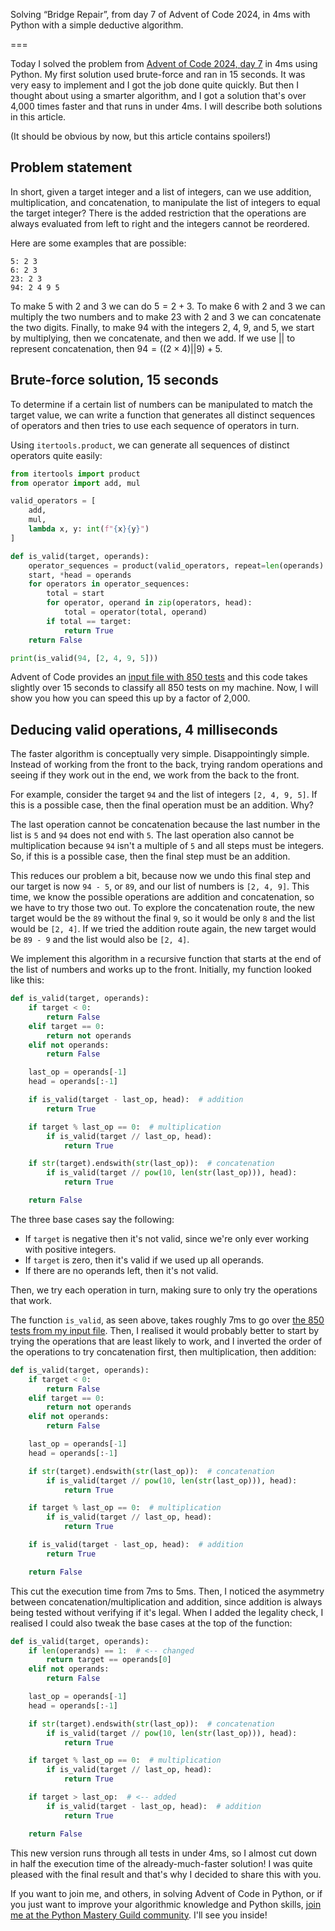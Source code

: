 Solving “Bridge Repair”, from day 7 of Advent of Code 2024, in 4ms with Python with a simple deductive algorithm.

===


Today I solved the problem from [Advent of Code 2024, day 7](https://adventofcode.com/2024/day/7) in 4ms using Python.
My first solution used brute-force and ran in 15 seconds.
It was very easy to implement and I got the job done quite quickly.
But then I thought about using a smarter algorithm, and I got a solution that's over 4,000 times faster and that runs in under 4ms.
I will describe both solutions in this article.

(It should be obvious by now, but this article contains spoilers!)

## Problem statement

In short, given a target integer and a list of integers, can we use addition, multiplication, and concatenation, to manipulate the list of integers to equal the target integer?
There is the added restriction that the operations are always evaluated from left to right and the integers cannot be reordered.

Here are some examples that are possible:

```
5: 2 3
6: 2 3
23: 2 3
94: 2 4 9 5
```

To make $5$ with $2$ and $3$ we can do $5 = 2 + 3$.
To make $6$ with $2$ and $3$ we can multiply the two numbers and to make $23$ with $2$ and $3$ we can concatenate the two digits.
Finally, to make $94$ with the integers $2$, $4$, $9$, and $5$, we start by multiplying, then we concatenate, and then we add.
If we use $||$ to represent concatenation, then $94 = ((2 \times 4) || 9) + 5$.


## Brute-force solution, 15 seconds

To determine if a certain list of numbers can be manipulated to match the target value, we can write a function that generates all distinct sequences of operators and then tries to use each sequence of operators in turn.

Using `itertools.product`, we can generate all sequences of distinct operators quite easily:

```py
from itertools import product
from operator import add, mul

valid_operators = [
    add,
    mul,
    lambda x, y: int(f"{x}{y}")
]

def is_valid(target, operands):
    operator_sequences = product(valid_operators, repeat=len(operands) - 1)
    start, *head = operands
    for operators in operator_sequences:
        total = start
        for operator, operand in zip(operators, head):
            total = operator(total, operand)
        if total == target:
            return True
    return False

print(is_valid(94, [2, 4, 9, 5]))
```

Advent of Code provides an [input file with 850 tests](./input.txt) and this code takes slightly over 15 seconds to classify all 850 tests on my machine.
Now, I will show you how you can speed this up by a factor of 2,000.


## Deducing valid operations, 4 milliseconds

The faster algorithm is conceptually very simple.
Disappointingly simple.
Instead of working from the front to the back, trying random operations and seeing if they work out in the end, we work from the back to the front.

For example, consider the target `94` and the list of integers `[2, 4, 9, 5]`.
If this is a possible case, then the final operation must be an addition.
Why?

The last operation cannot be concatenation because the last number in the list is `5` and `94` does not end with `5`.
The last operation also cannot be multiplication because `94` isn't a multiple of `5` and all steps must be integers.
So, if this is a possible case, then the final step must be an addition.

This reduces our problem a bit, because now we undo this final step and our target is now `94 - 5`, or `89`, and our list of numbers is `[2, 4, 9]`.
This time, we know the possible operations are addition and concatenation, so we have to try those two out.
To explore the concatenation route, the new target would be the `89` without the final `9`, so it would be only `8` and the list would be `[2, 4]`.
If we tried the addition route again, the new target would be `89 - 9` and the list would also be `[2, 4]`.

We implement this algorithm in a recursive function that starts at the end of the list of numbers and works up to the front.
Initially, my function looked like this:

```py
def is_valid(target, operands):
    if target < 0:
        return False
    elif target == 0:
        return not operands
    elif not operands:
        return False

    last_op = operands[-1]
    head = operands[:-1]

    if is_valid(target - last_op, head):  # addition
        return True

    if target % last_op == 0:  # multiplication
        if is_valid(target // last_op, head):
            return True

    if str(target).endswith(str(last_op)):  # concatenation
        if is_valid(target // pow(10, len(str(last_op))), head):
            return True

    return False
```

The three base cases say the following:

- If `target` is negative then it's not valid, since we're only ever working with positive integers.
- If `target` is zero, then it's valid if we used up all operands.
- If there are no operands left, then it's not valid.

Then, we try each operation in turn, making sure to only try the operations that work.

The function `is_valid`, as seen above, takes roughly 7ms to go over [the 850 tests from my input file](./input.txt).
Then, I realised it would probably better to start by trying the operations that are least likely to work, and I inverted the order of the operations to try concatenation first, then multiplication, then addition:

```py
def is_valid(target, operands):
    if target < 0:
        return False
    elif target == 0:
        return not operands
    elif not operands:
        return False

    last_op = operands[-1]
    head = operands[:-1]

    if str(target).endswith(str(last_op)):  # concatenation
        if is_valid(target // pow(10, len(str(last_op))), head):
            return True

    if target % last_op == 0:  # multiplication
        if is_valid(target // last_op, head):
            return True

    if is_valid(target - last_op, head):  # addition
        return True

    return False
```

This cut the execution time from 7ms to 5ms.
Then, I noticed the asymmetry between concatenation/multiplication and addition, since addition is always being tested without verifying if it's legal.
When I added the legality check, I realised I could also tweak the base cases at the top of the function:

```py
def is_valid(target, operands):
    if len(operands) == 1:  # <-- changed
        return target == operands[0]
    elif not operands:
        return False

    last_op = operands[-1]
    head = operands[:-1]

    if str(target).endswith(str(last_op)):  # concatenation
        if is_valid(target // pow(10, len(str(last_op))), head):
            return True

    if target % last_op == 0:  # multiplication
        if is_valid(target // last_op, head):
            return True

    if target > last_op:  # <-- added
        if is_valid(target - last_op, head):  # addition
            return True

    return False
```

This new version runs through all tests in under 4ms, so I almost cut down in half the execution time of the already-much-faster solution!
I was quite pleased with the final result and that's why I decided to share this with you.

If you want to join me, and others, in solving Advent of Code in Python, or if you just want to improve your algorithmic knowledge and Python skills, [join me at the Python Mastery Guild community](https://skool.com/python-mastery).
I'll see you inside!
